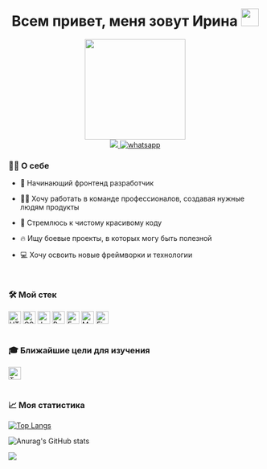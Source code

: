 <div align="center">
  <h1>
    Всем привет, меня зовут Ирина <img src="https://media.giphy.com/media/hvRJCLFzcasrR4ia7z/giphy.gif" width="35px"/> 
  </h1>
</div>
    
<div align="center">
  <img src="https://media1.giphy.com/media/46zAJHxw7fh48qXpnP/giphy.gif?cid=ecf05e47u7085f56j3czpoxgflymdw90ucvgcbdq9fz64tjz&rid=giphy.gif&ct=g" width="200"/>
    
<div>
  <a href="http://t.me/shamirena" target="_blank">
    <img src="https://img.shields.io/badge/Telegram-2CA5E0?style=for-the-badge&logo=telegram&logoColor=white" />
  </a>
  <a href="http://wa.me/+79222348139" target="_blank">
    <img src="https://img.shields.io/badge/WhatsApp-25D366?style=for-the-badge&logo=whatsapp&logoColor=white" alt="whatsapp" />
  </a>
</div>
    
</div>


###  👩‍💻 О себе

- 🌱 Начинающий фронтенд разработчик

- 🧑‍💻 Хочу работать в команде профессионалов, создавая нужные людям продукты  

- 📝 Стремлюсь к чистому красивому коду

- 🔥 Ищу боевые проекты, в которых могу быть полезной

- 💻 Хочу освоить новые фреймворки и технологии

<br/>

### 🛠️ Мой стек

<div>  
<img src="https://img.shields.io/badge/HTML5-282C34?logo=html5&logoColor=E34F26" alt="HTML5 logo" title="HTML5" height="25" />
<img src="https://img.shields.io/badge/CSS3-282C34?logo=css3&logoColor=E34F26" alt="CSS3 logo" title="CSS3" height="25" />
<img src="https://img.shields.io/badge/JavaScript-282C34?logo=javascript&logoColor=F7DF1E" alt="JavaScript logo" title="JavaScript" height="25" />
<img src="https://img.shields.io/badge/React-282C34?logo=react&logoColor=61DAFB" alt="React logo" title="React" height="25" />
<img src="https://img.shields.io/badge/Express-282C34?logo=express&logoColor=FFFFFF" alt="Express.js logo" title="Express.js" height="25" />
<img src="https://img.shields.io/badge/MongoDB-282C34?logo=mongodb&logoColor=47A248" alt="MongoDB logo" title="MongoDB" height="25" />
<img src="https://img.shields.io/badge/Figma-282C34?logo=figma&logoColor=007ACC" alt="Figma logo" title="Figma" height="25" />
</div>
<br/>

### 🎓 Ближайшие цели для изучения

<div>
<img src="https://img.shields.io/badge/typescript-%23007ACC.svg?style=for-the-badge&logo=typescript&logoColor=white" alt="TypeScript logo" title="TypeScript" height="25" />
</div>
<br/>

### 📈 Моя статистика

[![Top Langs](https://github-readme-stats.vercel.app/api/top-langs/?username=Iri-Sha&layout=compact&theme=vision-friendly-dark)](https://github.com/anuraghazra/github-readme-stats)
<!--[![GitHub Streak](http://github-readme-streak-stats.herokuapp.com?user=Iri-Sha&theme=dark&background=000000)](https://git.io/streak-stats)-->
![Anurag's GitHub stats](https://github-readme-stats.vercel.app/api?username=Iri-Sha&show_icons=true&theme=dark&hide=stars,contribs)

![](https://visitor-badge.glitch.me/badge?page_id=Iri-Sha.Iri-Sha)
